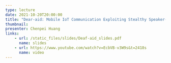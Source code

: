 ```yaml
---
type: lecture
date: 2021-10-20T20:00:00
title: "Dear-aid: Mobile IoT Communication Exploiting Stealthy Speaker-to-gyroscope Channel"
thumbnail: 
presenter: Chenpei Huang
links: 
    - url: /static_files/slides/Deaf-aid_slides.pdf
      name: slides
    - url: https://www.youtube.com/watch?v=EcbVB-v3W9s&t=2418s
      name: video
---
```

